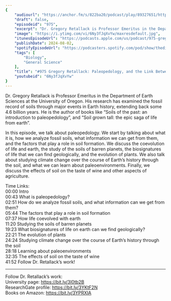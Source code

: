 ```yaml
---
{
	"audiourl": "https://anchor.fm/s/822ba20/podcast/play/89327651/https%3A%2F%2Fd3ctxlq1ktw2nl.cloudfront.net%2Fstaging%2F2024-6-17%2F4d920dde-3f16-80ee-c5f6-bc5fe117999f.m4a",
	"draft": false,
	"episodeid": "975",
	"excerpt": "Dr. Gregory Retallack is Professor Emeritus in the Department of Earth Sciences at the University of Oregon. His research has examined the fossil record of soils through major events in Earth history, extending back some 4.6 billion years. He is the author of books like “Soils of the past: an introduction to paleopedology”, and “Soil grown tall: the epic saga of life from earth”.",
	"image": "https://i.ytimg.com/vi/6Ny3fJqXvYw/maxresdefault.jpg",
	"itunesEpisodeUrl": "https://podcasts.apple.com/us/podcast/975-gregory-retallack-paleopedology-and-the-link/id1451347236?i=1000664165654&uo=4",
	"publishDate": 2024-08-02,
	"spotifyEpisodeUrl": "https://podcasters.spotify.com/pod/show/thedissenter/episodes/975-Gregory-Retallack-Paleopedology--and-the-Link-Between-Life-and-the-Soil-e2m4ij3",
	"tags": [
		"Biology",
		"General Science"
	],
	"title": "#975 Gregory Retallack: Paleopedology, and the Link Between Life and the Soil",
	"youtubeid": "6Ny3fJqXvYw"
}
---
```

Dr. Gregory Retallack is Professor Emeritus in the Department of Earth Sciences at the University of Oregon. His research has examined the fossil record of soils through major events in Earth history, extending back some 4.6 billion years. He is the author of books like “Soils of the past: an introduction to paleopedology”, and “Soil grown tall: the epic saga of life from earth”.

In this episode, we talk about paleopedology. We start by talking about what it is, how we analyze fossil soils, what information we can get from them, and the factors that play a role in soil formation. We discuss the coevolution of life and earth, the study of the soils of barren planets, the biosignatures of life that we can find geologically, and the evolution of plants. We also talk about studying climate change over the course of Earth’s history through the soil, and what we can learn about paleoenvironments. Finally, we discuss the effects of soil on the taste of wine and other aspects of agriculture.

Time Links:  
<time>00:00</time> Intro  
<time>00:43</time> What is paleopedology?  
<time>02:51</time> How do we analyze fossil soils, and what information can we get from them?  
<time>05:44</time> The factors that play a role in soil formation  
<time>07:37</time> How life coevolved with earth  
<time>11:20</time> Studying the soils of barren planets  
<time>19:23</time> What biosignatures of life on earth can we find geologically?  
<time>22:21</time> The evolution of plants  
<time>24:24</time> Studying climate change over the course of Earth’s history through the soil  
<time>28:18</time> Learning about paleoenvironments  
<time>32:35</time> The effects of soil on the taste of wine  
<time>41:52</time> Follow Dr. Retallack’s work!

---

Follow Dr. Retallack’s work:  
University page: https://bit.ly/3I0tb2B  
ResearchGate profile: https://bit.ly/3YKtF2N  
Books on Amazon: https://bit.ly/3YPRXIA
